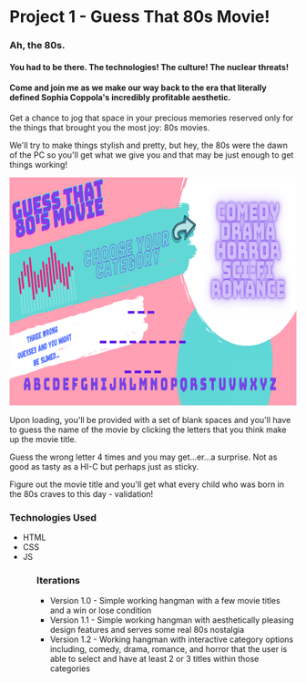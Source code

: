 # Project 1 - Guess That 80s Movie!

<h3> Ah, the 80s. </h3>

<h4>You had to be there. The technologies! The culture! The nuclear threats!</h4>

<h4>Come and join me as we make our way back to the era that literally defined Sophia Coppola's incredibly profitable aesthetic.</h4>

<p>Get a chance to jog that space in your precious memories reserved only for the things that brought you the most joy: 80s movies.</p>

<p>We'll try to make things stylish and pretty, but hey, the 80s were the dawn of the PC so you'll get what we give you and that may be just enough to get things working!</p>

<img src ="images/80swireframe.png" width="700" height="400">

<p>Upon loading, you'll be provided with a set of blank spaces and you'll have to guess the name of the movie by clicking the letters that you think make up the movie title.</p>

<p>Guess the wrong letter 4 times and you may get...er...a surprise. Not as good as tasty as a HI-C but perhaps just as sticky.</p>

<p>Figure out the movie title and you'll get what every child who was born in the 80s craves to this day - validation!</p>


<h3>Technologies Used</h3>
<ul>
    <li>HTML</li>
    <li>CSS</li>
    <li>JS</li>
<ul>


<h3>Iterations</h3>
<ul>
    <li>Version 1.0 - Simple working hangman with a few movie titles and a win or lose condition</li>
    <li>Version 1.1 - Simple working hangman with aesthetically pleasing design features and serves some real 80s nostalgia</li>
    <li>Version 1.2 - Working hangman with interactive category options including, comedy, drama, romance, and horror that the user is able to select and have at least 2 or 3 titles within those categories</li>
<ul>

